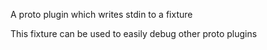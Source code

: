 A proto plugin which writes stdin to a fixture

This fixture can be used to easily debug other proto plugins
